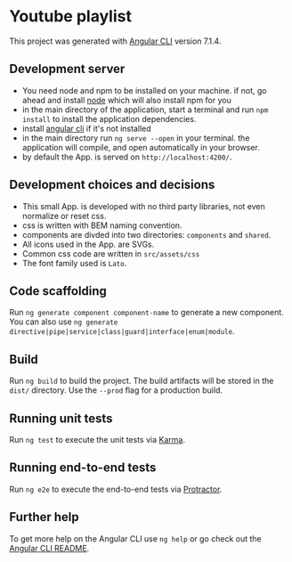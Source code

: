 # Youtube playlist

This project was generated with [Angular CLI](https://github.com/angular/angular-cli) version 7.1.4.

## Development server

- You need node and npm to be installed on your machine. if not, go ahead and install [node](https://nodejs.org/) which will also install npm for you
- in the main directory of the application, start a terminal and run `npm install` to install the application dependencies.
- install [angular cli](https://cli.angular.io/) if it's not installed
- in the main directory run `ng serve --open` in your terminal. the application will compile, and open automatically in your browser.
- by default the App. is served on `http://localhost:4200/`.

## Development choices and decisions 

- This small App. is developed with no third party libraries, not even normalize or reset css.
- css is written with BEM naming convention.
- components are divded into two directories: `components` and `shared`.
- All icons used in the App. are SVGs.
- Common css code are written in `src/assets/css`
- The font family used is `Lato`.

## Code scaffolding

Run `ng generate component component-name` to generate a new component. You can also use `ng generate directive|pipe|service|class|guard|interface|enum|module`.

## Build

Run `ng build` to build the project. The build artifacts will be stored in the `dist/` directory. Use the `--prod` flag for a production build.

## Running unit tests

Run `ng test` to execute the unit tests via [Karma](https://karma-runner.github.io).

## Running end-to-end tests

Run `ng e2e` to execute the end-to-end tests via [Protractor](http://www.protractortest.org/).

## Further help

To get more help on the Angular CLI use `ng help` or go check out the [Angular CLI README](https://github.com/angular/angular-cli/blob/master/README.md).